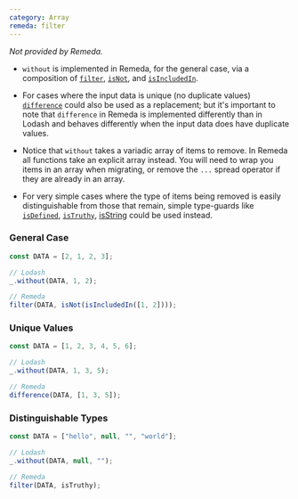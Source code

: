 ```yaml
---
category: Array
remeda: filter
---
```


_Not provided by Remeda._

- `without` is implemented in Remeda, for the general case, via a composition of
  [`filter`](/docs#filter), [`isNot`](/docs#isNot), and
  [`isIncludedIn`](/docs#isIncludedIn).

- For cases where the input data is unique (no duplicate values)
  [`difference`](/docs#difference) could also be used as a replacement; but it's
  important to note that `difference` in Remeda is implemented differently than
  in Lodash and behaves differently when the input data does have duplicate
  values.

- Notice that `without` takes a variadic array of items to remove. In Remeda all
  functions take an explicit array instead. You will need to wrap you items in
  an array when migrating, or remove the `...` spread operator if they are
  already in an array.

- For very simple cases where the type of items being removed is easily
  distinguishable from those that remain, simple type-guards like
  [`isDefined`](/docs#isDefined), [`isTruthy`](/docs#isTruthy),
  [isString](/docs#isString) could be used instead.

### General Case

```ts
const DATA = [2, 1, 2, 3];

// Lodash
_.without(DATA, 1, 2);

// Remeda
filter(DATA, isNot(isIncludedIn([1, 2])));
```

### Unique Values

```ts
const DATA = [1, 2, 3, 4, 5, 6];

// Lodash
_.without(DATA, 1, 3, 5);

// Remeda
difference(DATA, [1, 3, 5]);
```

### Distinguishable Types

```ts
const DATA = ["hello", null, "", "world"];

// Lodash
_.without(DATA, null, "");

// Remeda
filter(DATA, isTruthy);
```
